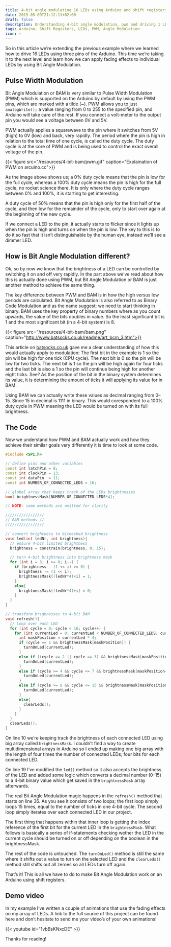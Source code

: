 ```yaml
---
title: 4-bit angle modulating 16 LEDs using Arduino and shift registers
date: 2015-05-09T21:12:11+02:00
draft: false
description: Understanding 4-bit angle modulation, pwm and driving 1 LEDs using an Arduino
tags: Arduino, Shift Registers, LEDs, PWM, Angle Modulation
icon: ⚡
---
```


So in this article we’re extending the previous example where we learned how to drive 16 LEDs using three pins of the Arduino. This time we’re taking it to the next level and learn how we can apply fading effects to individual LEDs by using Bit Angle Modulation.

## Pulse Width Modulation

Bit Angle Modulation or BAM is very similar to Pulse Width Modulation (PWM) which is supported on the Arduino by default by using the PWM pins, which are marked with a tilde (~). PWM allows you to just `analogWrite();` a value ranging from 0 to 255 to the specified pin, and Arduino will take care of the rest. If you connect a volt-meter to the output pin you would see a voltage between 0V and 5V.

PWM actually applies a squarewave to the pin where it switches from 5V (high) to 0V (low) and back, very rapidly. The period where the pin is high in relation to the total time of one cycle, is called the duty cycle. The duty cycle is at the core of PWM and is being used to control the exact overall voltage of the pin.

{{< figure src="/resources/4-bit-bam/pwm.gif" caption="Explaination of PWM on arcuino.cc">}}

As the image above shows us; a 0% duty cycle means that the pin is low for the full cycle, whereas a 100% duty cycle means the pin is high for the full cycle, no rocket science there. It is only where the duty cycle ranges between 0% and 100%, it is starting to get interesting.

A duty cycle of 50% means that the pin is high only for the first half of the cycle, and then low for the remainder of the cycle, only to start over again at the beginning of the new cycle.

If we connect a LED to the pin, it actually starts to flicker since it lights up when the pin is high and turns on when the pin is low. The key to this is to do it so fast that it isn’t distinguishable by the human eye, instead we’ll see a dimmer LED.

## How is Bit Angle Modulation different?

Ok, so by now we know that the brightness of a LED can be controlled by switching it on and off very rapidly. In the part above we’ve read about how this is actually done using PWM, but Bit Angle Modulation or BAM is just another method to achieve the same thing.

The key difference between PWM and BAM is in how the high versus low periods are calculated. Bit Angle Modulation is also referred to as Binary Code Modulation and as the name suggest; we need to start thinking in binary. BAM uses the key property of binary numbers where as you count upwards, the value of the bits doubles in value. So the least significant bit is 1 and the most significant bit (in a 4-bit system) is 8.

{{< figure src="/resources/4-bit-bam/bam.png" caption="http://www.batsocks.co.uk/readme/art_bcm_3.htm">}}

This article on [batsocks.co.uk](http://www.batsocks.co.uk/readme/art_bcm_3.htm) gave me a clear understanding of how this would actually apply to modulation: The first bit in the example is 1 so the pin will be high for one tick (CPU cycle). The next bit is 0 so the pin will be low for two ticks. The next bit is 1 so the pin will be high again for four ticks and the last bit is also a 1 so the pin will continue being high for another eight ticks. See? As the position of the bit in the binary system determines its value, it is determining the amount of ticks it will applying its value for in BAM.

Using BAM we can actually write these values as decimal ranging from 0–15. Since 15 in decimal is 1111 in binary. This would corespondent to a 100% duty cycle in PWM meaning the LED would be turned on with its full brightness.

## The Code

Now we understand how PWM and BAM actually work and how they achieve their similar goals very differently it is time to look at some code.

```ino
#include <SPI.h>

// define pins and other variables
const int latchPin = 8;
const int clockPin = 13;
const int dataPin  = 11;
const int NUMBER_OF_CONNECTED_LEDS = 16;

// global array that keeps track of the LEDs brightnesses
bool brightnessMask[NUMBER_OF_CONNECTED_LEDS*4];

// NOTE: some methods are omitted for clarity

/////////////////
// BAM methods //
/////////////////

// convert brightness to bitmasked brightness
void led(int ledNr, int brightness){
  // ensure 4-bit limited brightness
  brightness = constrain(brightness, 0, 15);

  // turn 4-bit brightness into brightness mask
  for (int i = 3; i >= 0; i--) {
    if (brightness - (1 << i) >= 0) {
      brightness -= (1 << i);
      brightnessMask[(ledNr*4)+i] = 1;
    }
    else{
      brightnessMask[(ledNr*4)+i] = 0;
    }
  }
}

// transform brighnesses to 4-bit BAM
void refresh(){
  // Loop over each LED
  for (int cycle = 0; cycle < 16; cycle++) {
    for (int currentLed = 0; currentLed < NUMBER_OF_CONNECTED_LEDS; currentLed++) {
      int maskPosition = currentLed * 4;
      if (cycle == 1 && brightnessMask[maskPosition]) {
        turnOnLed(currentLed);
      }
      else if ((cycle == 2 || cycle == 3) && brightnessMask[maskPosition+1]) {
        turnOnLed(currentLed);
      }
      else if (cycle >= 4 && cycle <= 7 && brightnessMask[maskPosition+2]) {
        turnOnLed(currentLed);
      }
      else if (cycle >= 8 && cycle <= 15 && brightnessMask[maskPosition+3]) {
        turnOnLed(currentLed);
      }
      else{
        clearLeds();
      }
    }
  }
  clearLeds();
}
```

On line 10 we’re keeping track the brightness of each connected LED using big array called `brightnessMask`. I couldn’t find a way to create multidimensional arrays in Arduino so I ended up making one big array with the length of four times the number of connected LEDs; four bits for each connected LED.

On line 19 I’ve modified the `led()` method so it also accepts the brightness of the LED and added some logic which converts a decimal number (0–15) to a 4-bit binary value which get saved in the `brightnessMask` array afterwards.

The real Bit Angle Modulation magic happens in the `refresh()` method that starts on line 36. As you see it consists of two loops; the first loop simply loops 15 times, equal to the number of ticks in one 4-bit cycle. The second loop simply iterates over each connected LED in our project.

The first thing that happens within that inner loop is getting the index reference of the first bit for the current LED in the `brightnessMask`. What follows is basically a series of if-statements checking wether the LED in the current cycle should be turned on or off depending on the boolean in the brightnessMask.

The rest of the code is untouched. The `turnOnLed()` method is still the same where it shifts out a value to turn on the selected LED and the `clearLeds()` method still shifts out all zeroes so all LEDs turn off again.

That’s it! This is all we have to do to make Bit Angle Modulation work on an Arduino using shift registers.

## Demo video

In my example I’ve written a couple of animations that use the fading effects on my array of LEDs. A link to the full source of this project can be found here and don’t hesitate to send me your video’s of your own animations!

{{< youtube id="1vbBsKNxcDE" >}}

Thanks for reading!
